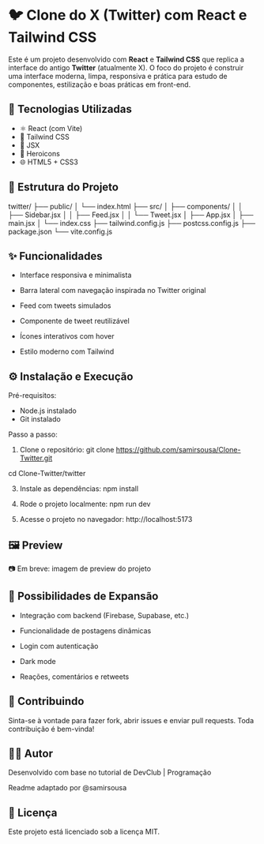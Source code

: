 # 🐦 Clone do X (Twitter) com React e Tailwind CSS

Este é um projeto desenvolvido com **React** e **Tailwind CSS** que replica a interface do antigo **Twitter** (atualmente X). O foco do projeto é construir uma interface moderna, limpa, responsiva e prática para estudo de componentes, estilização e boas práticas em front-end.

## 🧪 Tecnologias Utilizadas

- ⚛️ React (com Vite)
- 🎨 Tailwind CSS
- 🧱 JSX
- 💾 Heroicons
- 🌐 HTML5 + CSS3

## 📁 Estrutura do Projeto

twitter/
├── public/
│   └── index.html
├── src/
│   ├── components/
│   │   ├── Sidebar.jsx
│   │   ├── Feed.jsx
│   │   └── Tweet.jsx
│   ├── App.jsx
│   ├── main.jsx
│   └── index.css
├── tailwind.config.js
├── postcss.config.js
├── package.json
└── vite.config.js

## ✨ Funcionalidades

- Interface responsiva e minimalista

- Barra lateral com navegação inspirada no Twitter original

- Feed com tweets simulados

- Componente de tweet reutilizável

- Ícones interativos com hover

- Estilo moderno com Tailwind

## ⚙️ Instalação e Execução
Pré-requisitos:

- Node.js instalado
- Git instalado

Passo a passo:
1. Clone o repositório:
git clone https://github.com/samirsousa/Clone-Twitter.git

cd Clone-Twitter/twitter

3. Instale as dependências:
npm install

4. Rode o projeto localmente:
npm run dev

5. Acesse o projeto no navegador:
http://localhost:5173

## 🖼️ Preview

📷 Em breve: imagem de preview do projeto

## 📌 Possibilidades de Expansão

- Integração com backend (Firebase, Supabase, etc.)

- Funcionalidade de postagens dinâmicas

- Login com autenticação

- Dark mode

- Reações, comentários e retweets

## 🤝 Contribuindo
Sinta-se à vontade para fazer fork, abrir issues e enviar pull requests. Toda contribuição é bem-vinda!

## 🧑‍💻 Autor
Desenvolvido com base no tutorial de DevClub | Programação

Readme adaptado por @samirsousa

## 📄 Licença
Este projeto está licenciado sob a licença MIT.
